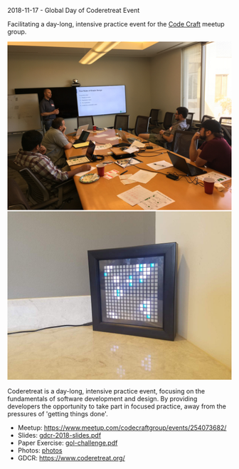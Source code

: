 2018-11-17 - Global Day of Coderetreat Event

Facilitating a day-long, intensive practice event for the [Code Craft](https://www.meetup.com/codecraftgroup) meetup group.

![four-rules](https://github.com/pdt256/talks/raw/master/2018-11-17-gdcr-event/photos/four-rules.jpg)
![gol-led](https://github.com/pdt256/talks/raw/master/2018-11-17-gdcr-event/photos/gol-led.jpg)

Coderetreat is a day-long, intensive practice event, focusing on the fundamentals of software development and design. By providing developers the opportunity to take part in focused practice, away from the pressures of 'getting things done'.

* Meetup: https://www.meetup.com/codecraftgroup/events/254073682/
* Slides: [gdcr-2018-slides.pdf](gdcr-2018-slides.pdf)
* Paper Exercise: [gol-challenge.pdf](gol-challenge.pdf)
* Photos: [photos](photos)
* GDCR: https://www.coderetreat.org/
